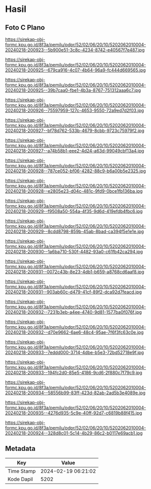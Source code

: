 # Hasil

## Foto C Plano

https://sirekap-obj-formc.kpu.go.id/8f3a/pemilu/pdpr/52/02/06/20/10/5202062010004-20240218-200923--5b900e51-3c8c-4234-8742-e40567f7e487.jpg

https://sirekap-obj-formc.kpu.go.id/8f3a/pemilu/pdpr/52/02/06/20/10/5202062010004-20240218-200925--679ca916-4c07-4b64-96a9-fc444d669565.jpg

https://sirekap-obj-formc.kpu.go.id/8f3a/pemilu/pdpr/52/02/06/20/10/5202062010004-20240218-200925--39b7caa0-fbe1-4b3a-8767-751312aaa6c7.jpg

https://sirekap-obj-formc.kpu.go.id/8f3a/pemilu/pdpr/52/02/06/20/10/5202062010004-20240218-200926--75597959-127c-4653-9550-72a9ed7d2f03.jpg

https://sirekap-obj-formc.kpu.go.id/8f3a/pemilu/pdpr/52/02/06/20/10/5202062010004-20240218-200927--bf78d762-533b-4679-8cbb-9723c75979f2.jpg

https://sirekap-obj-formc.kpu.go.id/8f3a/pemilu/pdpr/52/02/06/20/10/5202062010004-20240218-200927--a74b58b1-eee2-4d24-a63d-99049cbf13a4.jpg

https://sirekap-obj-formc.kpu.go.id/8f3a/pemilu/pdpr/52/02/06/20/10/5202062010004-20240218-200928--787ce052-bf06-4282-88c9-b6a00b5e2325.jpg

https://sirekap-obj-formc.kpu.go.id/8f3a/pemilu/pdpr/52/02/06/20/10/5202062010004-20240218-200928--e2805e23-d04c-481c-9fd9-0bce1fb136ba.jpg

https://sirekap-obj-formc.kpu.go.id/8f3a/pemilu/pdpr/52/02/06/20/10/5202062010004-20240218-200929--f9508a50-554a-4f35-9d6d-419efdb4fbc6.jpg

https://sirekap-obj-formc.kpu.go.id/8f3a/pemilu/pdpr/52/02/06/20/10/5202062010004-20240218-200929--8cdd8798-859b-45ab-8bad-ca394f5e1e1e.jpg

https://sirekap-obj-formc.kpu.go.id/8f3a/pemilu/pdpr/52/02/06/20/10/5202062010004-20240218-200930--1a6ba710-530f-4482-93a0-c61fb42ca294.jpg

https://sirekap-obj-formc.kpu.go.id/8f3a/pemilu/pdpr/52/02/06/20/10/5202062010004-20240218-200931--0072c43b-8e23-4db1-b659-a8768cd6aaf8.jpg

https://sirekap-obj-formc.kpu.go.id/8f3a/pemilu/pdpr/52/02/06/20/10/5202062010004-20240218-200931--903ab60c-d479-41cf-89f2-dca92d7feacd.jpg

https://sirekap-obj-formc.kpu.go.id/8f3a/pemilu/pdpr/52/02/06/20/10/5202062010004-20240218-200932--7231b3eb-a4ee-4740-9d81-1577ba0f076f.jpg

https://sirekap-obj-formc.kpu.go.id/8f3a/pemilu/pdpr/52/02/06/20/10/5202062010004-20240218-200932--d70e9662-6ae6-48c4-95ae-7f6f3fc63c0e.jpg

https://sirekap-obj-formc.kpu.go.id/8f3a/pemilu/pdpr/52/02/06/20/10/5202062010004-20240218-200933--7eddd000-3714-4dbe-b5e3-72bd52718e9f.jpg

https://sirekap-obj-formc.kpu.go.id/8f3a/pemilu/pdpr/52/02/06/20/10/5202062010004-20240218-200933--194fc2d0-85e5-4186-9cd6-2f880c7f79c9.jpg

https://sirekap-obj-formc.kpu.go.id/8f3a/pemilu/pdpr/52/02/06/20/10/5202062010004-20240218-200934--58556b99-83ff-423d-82ab-2ad5b3e4089e.jpg

https://sirekap-obj-formc.kpu.go.id/8f3a/pemilu/pdpr/52/02/06/20/10/5202062010004-20240218-200935--4276d935-5c9e-40ff-92d7-c6819b88f415.jpg

https://sirekap-obj-formc.kpu.go.id/8f3a/pemilu/pdpr/52/02/06/20/10/5202062010004-20240218-200924--328d8c01-5c14-4b29-86c2-b0117e69acb1.jpg


## Metadata

| Key        | Value               |
| ---------- | ------------------- |
| Time Stamp | 2024-02-19 06:21:02 |
| Kode Dapil | 5202                |



